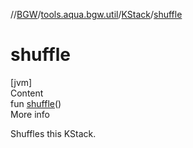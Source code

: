 //[BGW](../../../index.md)/[tools.aqua.bgw.util](../index.md)/[KStack](index.md)/[shuffle](shuffle.md)



# shuffle  
[jvm]  
Content  
fun [shuffle](shuffle.md)()  
More info  


Shuffles this KStack.

  



